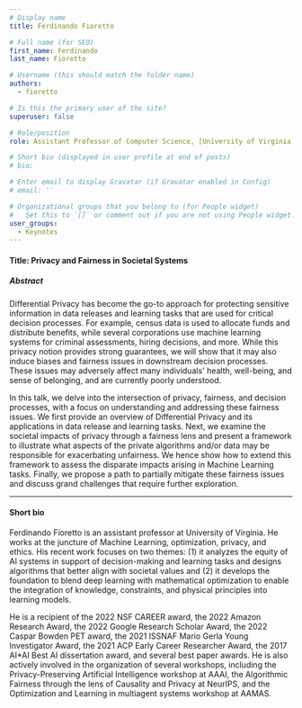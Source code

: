 ```yaml
---
# Display name
title: Ferdinando Fioretto

# Full name (for SEO)
first_name: Ferdinando
last_name: Fioretto

# Username (this should match the folder name)
authors:
  - fioretto

# Is this the primary user of the site?
superuser: false

# Role/position
role: Assistant Professor of Computer Science, [University of Virginia](https://engineering.virginia.edu/departments/computer-scienc)

# Short bio (displayed in user profile at end of posts)
# bio: 

# Enter email to display Gravatar (if Gravatar enabled in Config)
# email: ''

# Organizational groups that you belong to (for People widget)
#   Set this to `[]` or comment out if you are not using People widget.
user_groups:
  - Keynotes
---
```


#### Title: Privacy and Fairness in Societal Systems

##### Abstract
Differential Privacy has become the go-to approach for protecting sensitive information in data releases and learning tasks that are used for critical decision processes. For example, census data is used to allocate funds and distribute benefits, while several corporations use machine learning systems for criminal assessments, hiring decisions, and more. While this privacy notion provides strong guarantees, we will show that it may also induce biases and fairness issues in downstream decision processes. These issues may adversely affect many individuals' health, well-being, and sense of belonging, and are currently poorly understood.
        
In this talk, we delve into the intersection of privacy, fairness, and decision processes, with a focus on understanding and addressing these fairness issues. We first provide an overview of Differential Privacy and its applications in data release and learning tasks. Next, we examine the societal impacts of privacy through a fairness lens and present a framework to illustrate what aspects of the private algorithms and/or data may be responsible for exacerbating unfairness. We hence show how to extend this framework to assess the disparate impacts arising in Machine Learning tasks. Finally, we propose a path to partially mitigate these fairness issues and discuss grand challenges that require further exploration.

---
#### Short bio
Ferdinando Fioretto is an assistant professor at University of Virginia. He works at the juncture of Machine Learning, optimization, privacy, and ethics. His recent work focuses on two themes: (1) it analyzes the equity of AI systems in support of decision-making and learning tasks and designs algorithms that better align with societal values and (2) it develops the foundation to blend deep learning with mathematical optimization to enable the integration of knowledge, constraints, and physical principles into learning models.

He is a recipient of the 2022 NSF CAREER award, the 2022 Amazon Research Award, the 2022 Google Research Scholar Award, the 2022 Caspar Bowden PET award, the 2021 ISSNAF Mario Gerla Young Investigator Award, the 2021 ACP Early Career Researcher Award, the 2017 AI*AI Best AI dissertation award, and several best paper awards. He is also actively involved in the organization of several workshops, including the Privacy-Preserving Artificial Intelligence workshop at AAAI, the Algorithmic Fairness through the lens of Causality and Privacy at NeurIPS, and the Optimization and Learning in multiagent systems workshop at AAMAS.


